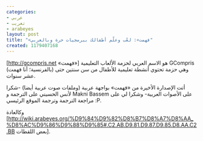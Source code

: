 ```yaml
---
categories:
- عربي
- تعريب
- arabeyes
layout: post
title: "«فهمت»: لعّب وعلّم أطفالك ببرمجيات حرة وبالعربي"
created: 1179407168
---
```

[http://gcompris.net «فهمت»] هو الاسم العربي لحزمة الألعاب التعليمية GCompris (بالفرنسية؛ أنا فهمت) وهي حزمة تحتوي أنشطة تعليمية للأطفال من سن سنتين حتى عشر سنوات.

أتت الإصدارة الأخيرة من «فهمت» بواجهة عربية (وملفات صوت عربية أيضا) -شكرا لأنس الحسيني على الترجمة و  Makni Bassem على الأصوات العربية- وشكرا لي على مراجعة الترجمة وترجمة الموقع الرئيسي :P.

وكالعادة [http://wiki.arabeyes.org/%D9%84%D9%82%D8%B7%D8%A7%D8%AA_%D8%AC%D9%86%D9%88%D9%85#.C2.AB.D9.81.D9.87.D9.85.D8.AA.C2.BB بعض اللقطات].
